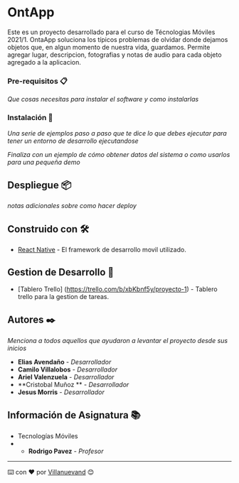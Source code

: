 # OntApp

Este es un proyecto desarrollado para el curso de Técnologias Móviles 2021/1. OntaApp soluciona los típicos problemas de olvidar donde dejamos objetos que, en algun momento de nuestra vida, guardamos. Permite agregar lugar, descripcion, fotografias y notas de audio para cada objeto agregado a la aplicacion.

### Pre-requisitos 📋

_Que cosas necesitas para instalar el software y como instalarlas_

### Instalación 🔧

_Una serie de ejemplos paso a paso que te dice lo que debes ejecutar para tener un entorno de desarrollo ejecutandose_

_Finaliza con un ejemplo de cómo obtener datos del sistema o como usarlos para una pequeña demo_

## Despliegue 📦

_notas adicionales sobre como hacer deploy_

## Construido con 🛠️

* [React Native](https://reactnative.dev/docs/getting-started) - El framework de desarrollo movil utilizado.

## Gestion de Desarrollo 📌

* [Tablero Trello] (https://trello.com/b/xbKbnf5y/proyecto-1) - Tablero trello para la gestion de tareas.

## Autores ✒️

_Menciona a todos aquellos que ayudaron a levantar el proyecto desde sus inicios_

* **Elias Avendaño** - *Desarrollador*
* **Camilo Villalobos** - *Desarrollador*
* **Ariel Valenzuela** - *Desarrollador*
* **Cristobal Muñoz ** - *Desarrollador*
* **Jesus Morris** - *Desarrollador*

## Información de Asignatura 📚

* Tecnologías Móviles
* * **Rodrigo Pavez** - *Profesor*


---
⌨️ con ❤️ por [Villanuevand](https://github.com/Villanuevand) 😊
